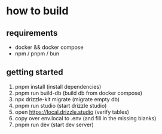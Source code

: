 # how to build

## requirements

- docker && docker compose
- npm / pnpm / bun

## getting started

1. pnpm install (install dependencies)
2. pnpm run build-db (build db from docker compose)
3. npx drizzle-kit migrate (migrate empty db)
4. pnpm run studio (start drizzle studio)
5. open https://local.drizzle.studio (verify tables)
6. copy over env.local to .env (and fill in the missing blanks)
7. pnpm run dev (start dev server)
